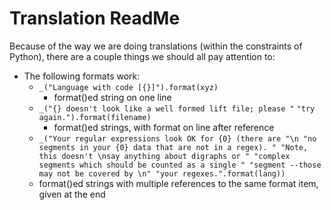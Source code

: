 # Translation ReadMe
Because of the way we are doing translations (within the constraints of
Python), there are a couple things we should all pay attention to:

- The following formats work:
    - `_("Language with code [{}]").format(xyz)`
        - format()ed string on one line
    - `_("{} doesn't look like a well formed lift file; please "`
                  `"try again.").format(filename)`
        - format()ed strings, with format on line after reference
    - `_("Your regular expressions look OK for {0} (there are "\n
                "no segments in your {0} data that are not in a regex). "
                "Note, this doesn't \nsay anything about digraphs or "
                "complex segments which should be counted as a single "
                "segment --those may not be covered by \n"
                "your regexes.".format(lang))`
    - format()ed strings with multiple references to the same format item, given at the end

